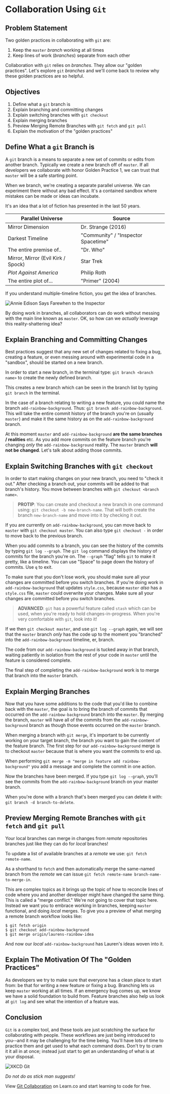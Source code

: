 # Collaboration Using `Git`

## Problem Statement

Two golden practices in collaborating with `git` are:

1. Keep the `master` _branch_ working at all times
2. Keep lines of work (_branches_) separate from each other

Collaboration with `git` relies on _branches_. They allow our "golden
practices". Let's explore `git` _branches_ and we'll come back to review why
these golden practices are so helpful.

## Objectives

1. Define what a `git` branch is
2. Explain branching and committing changes
3. Explain switching branches with `git checkout`
4. Explain merging branches
5. Preview Merging Remote Branches with `git fetch` and `git pull`
6. Explain the motivation of the "golden practices"

## Define What a `git` Branch is

A `git` branch is a means to separate a new set of commits or edits from
another branch. Typically we create a new branch off of `master`. If all
developers we collaborate with honor Golden Practice 1, we can trust that
`master` will be a safe starting point.

When we branch, we're creating a separate parallel universe. We can experiment
there without any bad effect. It's a contained sandbox where mistakes can be
made or ideas can incubate.

It's an idea that a lot of fiction has presented in the last 50 years.

|Parallel Universe|Source|
|-----------------|------|
|Mirror Dimension | Dr. Strange (2016)|
|Darkest Timeline | "Community" / "Inspector Spacetime" |
|The entire premise of..| "Dr. Who" |
|Mirror, Mirror (Evil Kirk / Spock) | Star Trek|
|_Plot Against America_ | Philip Roth|
|The entire plot of...| "Primer" (2004)|

If you understand multiple-timeline fiction, you get the idea of branches.

![Annie Edison Says Farewhen to the Inspector](https://media.giphy.com/media/aorHd4Tl6qIDK/giphy.gif)

By doing work in branches, all collaborators can do work without messing with
the main line known as `master`. OK, so how can we _actually_ leverage this
reality-shattering idea?

## Explain Branching and Committing Changes

Best practices suggest that any new set of changes related to fixing a bug,
creating a feature, or even messing around with experimental code in a
"sandbox", should be started on a new branch.

In order to start a new branch, in the terminal type: `git branch <branch name>`
to create the newly defined branch.

This creates a new branch which can be seen in the branch list by typing `git
branch` in the terminal.

In the case of a branch relating to writing a new feature, you could name the
branch `add-rainbow-background`. Thus: `git branch add-rainbow-background`.
This will take the entire commit history of the branch you're on (usually
`master`) and make it the same history as on the `add-rainbow-background`
branch.

At this moment `master` and `add-rainbow-background` **are the same branches /
realities** etc.  As you add more commits on the feature branch you're changing
_only_ the `add-rainbow-background` reality. The `master` branch **will not be
changed**. Let's talk about adding those commits.

## Explain Switching Branches with `git checkout`

In order to start making changes on your new branch, you need to "check it
out." After checking a branch out, your commits will be added to that branch's
history. You move between branches with `git checkout <branch name>`.

> **PROTIP**: You can create and checkout a new branch in one command using:
> `git checkout -b new-branch-name`.  That will both create the branch
> `new-branch-name` and move into it by checking it out.

If you are currently on `add-rainbow-background`, you can move back to `master`
with `git checkout master`. You can also type `git checkout -` in order to move
back to the previous branch.

When you add commits to a branch, you can see the history of the commits by
typing `git log --graph`. The `git log` command displays the history of commits
for the branch you're on.  The `--graph` "flag" tells `git` to make it pretty,
like a timeline. You can use "Space" to page down the history of commits. Use
`q` to exit.

To make sure that you don't lose work, you should make sure all your changes
are committed before you switch branches. If you're doing work in
`add-rainbow-background` that updates `style.css`, because `master` *also* has
a `style.css` file, `master` could overwrite your changes. Make sure all your
changes are committed before you switch branches.

> **ADVANCED**: `git` has a powerful feature called `stash` which can be used,
> when you're ready to hold changes-in-progress. When you're very comfortable
> with `git`, look into it!

If we then `git checkout master`, and use `git log --graph` again, we will see
that the `master` branch _only_ has the code up to the moment you "branched"
into the `add-rainbow-background` timeline, er, branch.

The code from our `add-rainbow-background` is tucked away in that branch,
waiting patiently in isolation from the rest of your code in `master` until the
feature is considered complete.

The final step of completing the `add-rainbow-background` work is to merge that
branch into the `master` branch.

## Explain Merging Branches

Now that you have some additions to the code that you'd like to combine back
with the `master`, the goal is to bring the branch of commits that occurred on
the `add-rainbow-background` branch into the `master`. By merging the branch,
`master` will have all of the commits from the `add-rainbow-background` branch
as though those events occurred on the `master` branch.

When merging a branch with `git merge`, it's important to be currently working
on your target branch, the branch you want to gain the content of the feature
branch. The first step for our `add-rainbow-background` merge is to checkout
`master` because that is where you want the commits to end up.

When performing `git merge -m "merge in feature add rainbow-background"` you
add a message and complete the commit in one action.

Now the branches have been merged. If you type `git log --graph`, you'll see
the commits from the `add-rainbow-background` branch on your master branch.

When you're done with a branch that's been merged you can delete it with: `git
branch -d branch-to-delete`.

## Preview Merging Remote Branches with `git fetch` and `git pull`

Your local branches can merge in changes from _remote_ repositories branches
just like they can do for _local_ branches!

To update a list of available branches at a _remote_ we use: `git fetch
remote-name`.

As a shorthand to `fetch` and then automatically merge the same-named branch
from the _remote_ we can issue `git fetch remote-name branch-name-to-merge-in`.

This are complex topics as it brings up the topic of how to reconcile lines of
code where you and another developer might have changed the same thing. This is
called a "merge conflict." We're not going to cover that topic here. Instead we
want you to embrace working in branches, keeping `master` functional, and doing
_local_ merges. To give you a preview of what merging a remote branch workflow
looks like:

```shell
$ git fetch origin
$ git checkout add-rainbow-background
$ git merge origin/laurens-rainbow-idea
```

And now our _local_ `add-rainbow-background` has Lauren's ideas woven into it.

## Explain The Motivation Of The "Golden Practices"

As developers we try to make sure that everyone has a clean place to start
from: be that for writing a new feature or fixing a bug. Branching lets us keep
`master` working at all times. If an emergency bug comes up, we know we have a
solid foundation to build from. Feature branches also help us look at `git
log` and see what the intention of a feature was.

## Conclusion

`Git` is a complex tool, and these tools are just scratching the surface for
collaborating with people. These workflows are just being introduced to
you--and it may be challenging for the time being. You'll have lots of time to
practice them and get used to what each command does. Don't try to cram it it
all in at once; instead just start to get an understanding of what is at your
disposal.

![XKCD Git](http://imgs.xkcd.com/comics/git.png)

_Do not do as stick man suggests!_

<p class='util--hide'>View <a href='https://learn.co/lessons/git-collaboration-readme'>Git Collaboration</a> on Learn.co and start learning to code for free.</p>

[vi]: https://www.youtube.com/watch?v=_NUO4JEtkDw
